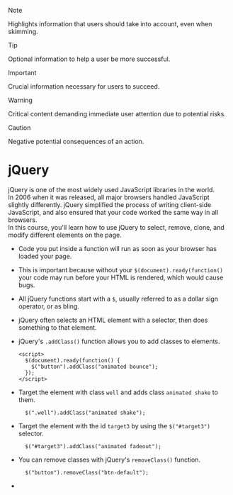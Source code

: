 > [!NOTE]  
> Highlights information that users should take into account, even when skimming.

> [!TIP]
> Optional information to help a user be more successful.

> [!IMPORTANT]  
> Crucial information necessary for users to succeed.

> [!WARNING]  
> Critical content demanding immediate user attention due to potential risks.

> [!CAUTION]
> Negative potential consequences of an action.

# jQuery  
jQuery is one of the most widely used JavaScript libraries in the world.  
In 2006 when it was released, all major browsers handled JavaScript slightly differently. jQuery simplified the process of writing client-side JavaScript, and also ensured that your code worked the same way in all browsers.  
In this course, you'll learn how to use jQuery to select, remove, clone, and modify different elements on the page.  

- Code you put inside a function will run as soon as your browser has loaded your page.  
- This is important because without your `$(document).ready(function()` your code may run before your HTML is rendered, which would cause bugs.  
- All jQuery functions start with a `$`, usually referred to as a dollar sign operator, or as bling.  
- jQuery often selects an HTML element with a selector, then does something to that element.  
- jQuery's `.addClass()` function allows you to add classes to elements.  

      <script>
        $(document).ready(function() {
          $("button").addClass("animated bounce");
        });
      </script>
- Target the element with class `well` and adds class `animated shake` to them.  

        $(".well").addClass("animated shake");
- Target the element with the id `target3` by using the `$("#target3")` selector.  

        $("#target3").addClass("animated fadeout");
- You can remove classes with jQuery's `removeClass()` function.  

        $("button").removeClass("btn-default");
- 






